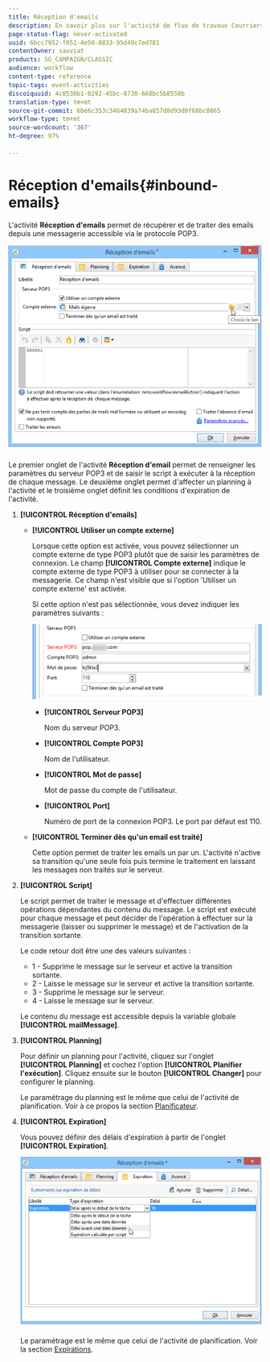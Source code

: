 ```yaml
---
title: Réception d'emails
description: En savoir plus sur l'activité de flux de travaux Courriers électroniques entrants
page-status-flag: never-activated
uuid: 6bcc7952-f051-4e50-8833-95d49c7ed781
contentOwner: sauviat
products: SG_CAMPAIGN/CLASSIC
audience: workflow
content-type: reference
topic-tags: event-activities
discoiquuid: 4c0530b1-0292-45bc-8730-668bc5b8550b
translation-type: tm+mt
source-git-commit: 6be6c353c3464839a74ba857d8d93d0f68bc8865
workflow-type: tm+mt
source-wordcount: '367'
ht-degree: 97%

---
```



# Réception d&#39;emails{#inbound-emails}

L&#39;activité **Réception d&#39;emails** permet de récupérer et de traiter des emails depuis une messagerie accessible via le protocole POP3.

![](assets/email_rec_edit_1.png)

Le premier onglet de l&#39;activité **Réception d&#39;email** permet de renseigner les paramètres du serveur POP3 et de saisir le script à exécuter à la réception de chaque message. Le deuxième onglet permet d&#39;affecter un planning à l&#39;activité et le troisième onglet définit les conditions d&#39;expiration de l&#39;activité.

1. **[!UICONTROL Réception d&#39;emails]**

   * **[!UICONTROL Utiliser un compte externe]**

      Lorsque cette option est activée, vous pouvez sélectionner un compte externe de type POP3 plutôt que de saisir les paramètres de connexion. Le champ **[!UICONTROL Compte externe]** indique le compte externe de type POP3 à utiliser pour se connecter à la messagerie. Ce champ n&#39;est visible que si l&#39;option &#39;Utiliser un compte externe&#39; est activée.

      Si cette option n&#39;est pas sélectionnée, vous devez indiquer les paramètres suivants :

      ![](assets/email_rec_edit_1b.png)

      * **[!UICONTROL Serveur POP3]**

         Nom du serveur POP3.

      * **[!UICONTROL Compte POP3]**

         Nom de l&#39;utilisateur.

      * **[!UICONTROL Mot de passe]**

         Mot de passe du compte de l&#39;utilisateur.

      * **[!UICONTROL Port]**

         Numéro de port de la connexion POP3. Le port par défaut est 110.
   * **[!UICONTROL Terminer dès qu&#39;un email est traité]**

      Cette option permet de traiter les emails un par un. L&#39;activité n&#39;active sa transition qu&#39;une seule fois puis termine le traitement en laissant les messages non traités sur le serveur.


1. **[!UICONTROL Script]**

   Le script permet de traiter le message et d&#39;effectuer différentes opérations dépendantes du contenu du message. Le script est exécuté pour chaque message et peut décider de l&#39;opération à effectuer sur la messagerie (laisser ou supprimer le message) et de l&#39;activation de la transition sortante.

   Le code retour doit être une des valeurs suivantes :

   * 1 - Supprime le message sur le serveur et active la transition sortante.
   * 2 - Laisse le message sur le serveur et active la transition sortante.
   * 3 - Supprime le message sur le serveur.
   * 4 - Laisse le message sur le serveur.

   Le contenu du message est accessible depuis la variable globale **[!UICONTROL mailMessage]**.

1. **[!UICONTROL Planning]**

   Pour définir un planning pour l&#39;activité, cliquez sur l&#39;onglet **[!UICONTROL Planning]** et cochez l&#39;option **[!UICONTROL Planifier l&#39;exécution]**. Cliquez ensuite sur le bouton **[!UICONTROL Changer]** pour configurer le planning.

   Le paramétrage du planning est le même que celui de l&#39;activité de planification. Voir à ce propos la section [Planificateur](../../workflow/using/scheduler.md).

1. **[!UICONTROL Expiration]**

   Vous pouvez définir des délais d&#39;expiration à partir de l&#39;onglet **[!UICONTROL Expiration]**.

   ![](assets/email_rec_edit_3.png)

   Le paramétrage est le même que celui de l&#39;activité de planification. Voir la section [Expirations](../../workflow/using/defining-approvals.md).

